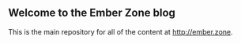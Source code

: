## Welcome to the Ember Zone blog 

This is the main repository for all of the content at http://ember.zone. 
